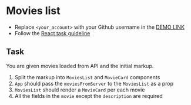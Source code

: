 # Movies list

- Replace `<your_account>` with your Github username in the
  [DEMO LINK](https://liudmylailchenko.github.io/react_movies-list/)
- Follow the [React task guideline](https://github.com/mate-academy/react_task-guideline#react-tasks-guideline)

## Task

You are given movies loaded from API and the initial markup.

1. Split the markup into `MoviesList` and `MovieCard` components
1. `App` should pass the `moviesFromServer` to the `MoviesList` as a prop
1. `MoviesList` should render a `MovieCard` per each movie
1. All the fields in the `movie` except the `description` are required
